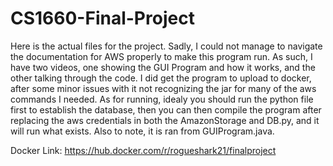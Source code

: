 # CS1660-Final-Project
Here is the actual files for the project. Sadly, I could not manage to navigate the documentation for AWS properly to make this program run. As such, I have two videos, one showing the GUI Program and how it works, and the other talking through the code. I did get the program to upload to docker, after some minor issues with it not recognizing the jar for many of the aws commands I needed. As for running, idealy you should run the python file first to establish the database, then you can then compile the program after replacing the aws credentials in both the AmazonStorage and DB.py, and it will run what exists. Also to note, it is ran from GUIProgram.java.

Docker Link: https://hub.docker.com/r/rogueshark21/finalproject
